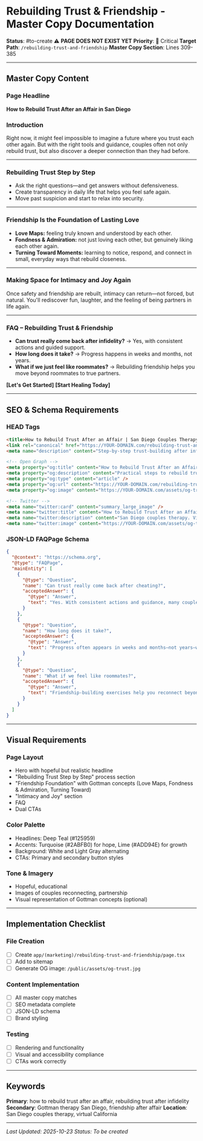# Rebuilding Trust & Friendship - Master Copy Documentation

**Status**: #to-create ⚠️ **PAGE DOES NOT EXIST YET**
**Priority**: 🔴 Critical
**Target Path**: `/rebuilding-trust-and-friendship`
**Master Copy Section**: Lines 309-385

---

## Master Copy Content

### Page Headline

**How to Rebuild Trust After an Affair in San Diego**

### Introduction

Right now, it might feel impossible to imagine a future where you trust each other again. But with the right tools and guidance, couples often not only rebuild trust, but also discover a deeper connection than they had before.

---

### Rebuilding Trust Step by Step

* Ask the right questions—and get answers without defensiveness.
* Create transparency in daily life that helps you feel safe again.
* Move past suspicion and start to relax into security.

---

### Friendship Is the Foundation of Lasting Love

* **Love Maps:** feeling truly known and understood by each other.
* **Fondness & Admiration:** not just loving each other, but genuinely liking each other again.
* **Turning Toward Moments:** learning to notice, respond, and connect in small, everyday ways that rebuild closeness.

---

### Making Space for Intimacy and Joy Again

Once safety and friendship are rebuilt, intimacy can return—not forced, but natural. You'll rediscover fun, laughter, and the feeling of being partners in life again.

---

### FAQ – Rebuilding Trust & Friendship

* **Can trust really come back after infidelity?** → Yes, with consistent actions and guided support.
* **How long does it take?** → Progress happens in weeks and months, not years.
* **What if we just feel like roommates?** → Rebuilding friendship helps you move beyond roommates to true partners.

**[Let's Get Started]** **[Start Healing Today]**

---

## SEO & Schema Requirements

### HEAD Tags

```html
<title>How to Rebuild Trust After an Affair | San Diego Couples Therapy</title>
<link rel="canonical" href="https://YOUR-DOMAIN.com/rebuilding-trust-and-friendship" />
<meta name="description" content="Step-by-step trust-building after infidelity: honest answers, transparency, and friendship. San Diego couples therapy; virtual across California." />

<!-- Open Graph -->
<meta property="og:title" content="How to Rebuild Trust After an Affair" />
<meta property="og:description" content="Practical steps to rebuild trust and friendship after infidelity." />
<meta property="og:type" content="article" />
<meta property="og:url" content="https://YOUR-DOMAIN.com/rebuilding-trust-and-friendship" />
<meta property="og:image" content="https://YOUR-DOMAIN.com/assets/og-trust.jpg" />

<!-- Twitter -->
<meta name="twitter:card" content="summary_large_image" />
<meta name="twitter:title" content="How to Rebuild Trust After an Affair" />
<meta name="twitter:description" content="San Diego couples therapy. Virtual sessions statewide." />
<meta name="twitter:image" content="https://YOUR-DOMAIN.com/assets/og-trust.jpg" />
```

### JSON-LD FAQPage Schema

```json
{
  "@context": "https://schema.org",
  "@type": "FAQPage",
  "mainEntity": [
    {
      "@type": "Question",
      "name": "Can trust really come back after cheating?",
      "acceptedAnswer": {
        "@type": "Answer",
        "text": "Yes. With consistent actions and guidance, many couples rebuild trust."
      }
    },
    {
      "@type": "Question",
      "name": "How long does it take?",
      "acceptedAnswer": {
        "@type": "Answer",
        "text": "Progress often appears in weeks and months—not years—when following a clear plan."
      }
    },
    {
      "@type": "Question",
      "name": "What if we feel like roommates?",
      "acceptedAnswer": {
        "@type": "Answer",
        "text": "Friendship-building exercises help you reconnect beyond logistics."
      }
    }
  ]
}
```

---

## Visual Requirements

### Page Layout
- Hero with hopeful but realistic headline
- "Rebuilding Trust Step by Step" process section
- "Friendship Foundation" with Gottman concepts (Love Maps, Fondness & Admiration, Turning Toward)
- "Intimacy and Joy" section
- FAQ
- Dual CTAs

### Color Palette
- Headlines: Deep Teal (#125959)
- Accents: Turquoise (#2ABFB0) for hope, Lime (#ADD94E) for growth
- Background: White and Light Gray alternating
- CTAs: Primary and secondary button styles

### Tone & Imagery
- Hopeful, educational
- Images of couples reconnecting, partnership
- Visual representation of Gottman concepts (optional)

---

## Implementation Checklist

### File Creation
- [ ] Create `app/(marketing)/rebuilding-trust-and-friendship/page.tsx`
- [ ] Add to sitemap
- [ ] Generate OG image: `/public/assets/og-trust.jpg`

### Content Implementation
- [ ] All master copy matches
- [ ] SEO metadata complete
- [ ] JSON-LD schema
- [ ] Brand styling

### Testing
- [ ] Rendering and functionality
- [ ] Visual and accessibility compliance
- [ ] CTAs work correctly

---

## Keywords

**Primary**: how to rebuild trust after an affair, rebuilding trust after infidelity
**Secondary**: Gottman therapy San Diego, friendship after affair
**Location**: San Diego couples therapy, virtual California

---

*Last Updated: 2025-10-23*
*Status: To be created*
